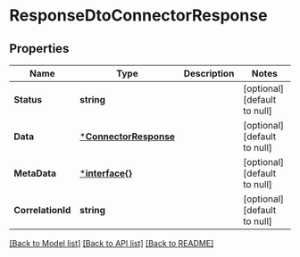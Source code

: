 # ResponseDtoConnectorResponse

## Properties
Name | Type | Description | Notes
------------ | ------------- | ------------- | -------------
**Status** | **string** |  | [optional] [default to null]
**Data** | [***ConnectorResponse**](ConnectorResponse.md) |  | [optional] [default to null]
**MetaData** | [***interface{}**](interface{}.md) |  | [optional] [default to null]
**CorrelationId** | **string** |  | [optional] [default to null]

[[Back to Model list]](../README.md#documentation-for-models) [[Back to API list]](../README.md#documentation-for-api-endpoints) [[Back to README]](../README.md)

